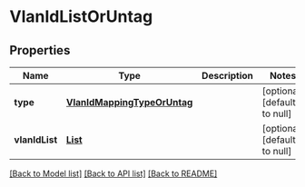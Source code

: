 # VlanIdListOrUntag
## Properties

Name | Type | Description | Notes
------------ | ------------- | ------------- | -------------
**type** | [**VlanIdMappingTypeOrUntag**](VlanIdMappingTypeOrUntag.md) |  | [optional] [default to null]
**vlanIdList** | [**List**](VlanId.md) |  | [optional] [default to null]

[[Back to Model list]](../README.md#documentation-for-models) [[Back to API list]](../README.md#documentation-for-api-endpoints) [[Back to README]](../README.md)


